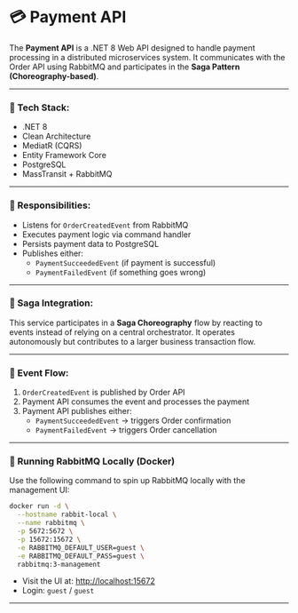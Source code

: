 # 💳 Payment API

The **Payment API** is a .NET 8 Web API designed to handle payment processing in a distributed microservices system. It communicates with the Order API using RabbitMQ and participates in the **Saga Pattern (Choreography-based)**.

---

### 🔧 Tech Stack:

- .NET 8  
- Clean Architecture  
- MediatR (CQRS)  
- Entity Framework Core  
- PostgreSQL  
- MassTransit + RabbitMQ  

---

### 🧩 Responsibilities:

- Listens for `OrderCreatedEvent` from RabbitMQ  
- Executes payment logic via command handler  
- Persists payment data to PostgreSQL  
- Publishes either:  
  - `PaymentSucceededEvent` (if payment is successful)  
  - `PaymentFailedEvent` (if something goes wrong)  

---

### 🔄 Saga Integration:

This service participates in a **Saga Choreography** flow by reacting to events instead of relying on a central orchestrator. It operates autonomously but contributes to a larger business transaction flow.

---

### 🚀 Event Flow:

1. `OrderCreatedEvent` is published by Order API  
2. Payment API consumes the event and processes the payment  
3. Payment API publishes either:  
   - `PaymentSucceededEvent` → triggers Order confirmation  
   - `PaymentFailedEvent` → triggers Order cancellation  

---

### 🐇 Running RabbitMQ Locally (Docker)

Use the following command to spin up RabbitMQ locally with the management UI:

```bash
docker run -d \
  --hostname rabbit-local \
  --name rabbitmq \
  -p 5672:5672 \
  -p 15672:15672 \
  -e RABBITMQ_DEFAULT_USER=guest \
  -e RABBITMQ_DEFAULT_PASS=guest \
  rabbitmq:3-management
```

- Visit the UI at: [http://localhost:15672](http://localhost:15672)  
- Login: `guest` / `guest`

---
